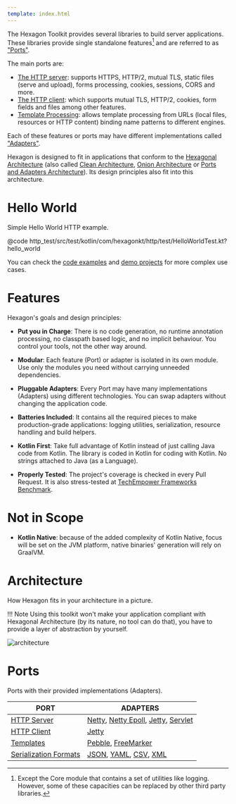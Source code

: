 ```yaml
---
template: index.html
---
```


The Hexagon Toolkit provides several libraries to build server applications. These libraries provide
single standalone features[^1] and are referred to as ["Ports"][Ports and Adapters Architecture].

The main ports are:

* [The HTTP server]: supports HTTPS, HTTP/2, mutual TLS, static files (serve and upload), forms
  processing, cookies, sessions, CORS and more.
* [The HTTP client]: which supports mutual TLS, HTTP/2, cookies, form fields and files among other
  features.
* [Template Processing]: allows template processing from URLs (local files, resources or HTTP
  content) binding name patterns to different engines.

Each of these features or ports may have different implementations called
["Adapters"][Ports and Adapters Architecture].

Hexagon is designed to fit in applications that conform to the [Hexagonal Architecture] (also called
[Clean Architecture], [Onion Architecture] or [Ports and Adapters Architecture]). Its design
principles also fit into this architecture.

[^1]: Except the Core module that contains a set of utilities like logging. However, some of these
capacities can be replaced by other third party libraries.

[The HTTP server]: /http_server/
[The HTTP client]: /http_client/
[Template Processing]: /templates/
[Hexagonal Architecture]: http://fideloper.com/hexagonal-architecture
[Clean Architecture]: https://8thlight.com/blog/uncle-bob/2012/08/13/the-clean-architecture.html
[Onion Architecture]: https://dzone.com/articles/onion-architecture-is-interesting
[Ports and Adapters Architecture]: https://herbertograca.com/2017/09/14/ports-adapters-architecture

# Hello World
Simple Hello World HTTP example.

@code http_test/src/test/kotlin/com/hexagonkt/http/test/HelloWorldTest.kt?hello_world

You can check the [code examples] and [demo projects] for more complex use cases.

[code examples]: /examples/http_server_examples/
[demo projects]: /examples/example_projects/

# Features
Hexagon's goals and design principles:

* **Put you in Charge**: There is no code generation, no runtime annotation processing, no classpath
  based logic, and no implicit behaviour. You control your tools, not the other way around.

* **Modular**: Each feature (Port) or adapter is isolated in its own module. Use only the modules
  you need without carrying unneeded dependencies.

* **Pluggable Adapters**: Every Port may have many implementations (Adapters) using different
  technologies. You can swap adapters without changing the application code.

* **Batteries Included**: It contains all the required pieces to make production-grade applications:
  logging utilities, serialization, resource handling and build helpers.

* **Kotlin First**: Take full advantage of Kotlin instead of just calling Java code from Kotlin. The
  library is coded in Kotlin for coding with Kotlin. No strings attached to Java (as a Language).

* **Properly Tested**: The project's coverage is checked in every Pull Request. It is also
  stress-tested at [TechEmpower Frameworks Benchmark][benchmark].

[benchmark]: https://www.techempower.com/benchmarks

# Not in Scope
* **Kotlin Native**: because of the added complexity of Kotlin Native, focus will be set on the JVM
  platform, native binaries' generation will rely on GraalVM.

# Architecture
How Hexagon fits in your architecture in a picture.

!!! Note
    Using this toolkit won't make your application compliant with Hexagonal Architecture (by its
    nature, no tool can do that), you have to provide a layer of abstraction by yourself.

![architecture](/img/architecture.svg)

# Ports
Ports with their provided implementations (Adapters).

| PORT                    | ADAPTERS                                   |
|-------------------------|--------------------------------------------|
| [HTTP Server]           | [Netty], [Netty Epoll], [Jetty], [Servlet] |
| [HTTP Client]           | [Jetty][Jetty Client]                      |
| [Templates]             | [Pebble], [FreeMarker]                     |
| [Serialization Formats] | [JSON], [YAML], [CSV], [XML]               |

[HTTP Server]: /http_server
[Netty]: /http_server_netty
[Netty Epoll]: /http_server_netty_epoll
[Jetty]: /http_server_jetty
[Servlet]: /http_server_servlet
[HTTP Client]: /http_client
[Jetty Client]: /http_client_jetty
[Templates]: /templates
[Pebble]: /templates_pebble
[FreeMarker]: /templates_freemarker
[Serialization Formats]: /core/#serialization
[JSON]: /api/serialization_jackson_json/com.hexagonkt.serialization.json/-json
[YAML]: /api/serialization_jackson_yaml/com.hexagonkt.serialization.yaml/-yaml
[CSV]: /api/serialization_jackson_csv/com.hexagonkt.serialization.csv/-Csv
[XML]: /api/serialization_jackson_xml/com.hexagonkt.serialization.xml/-Xml
